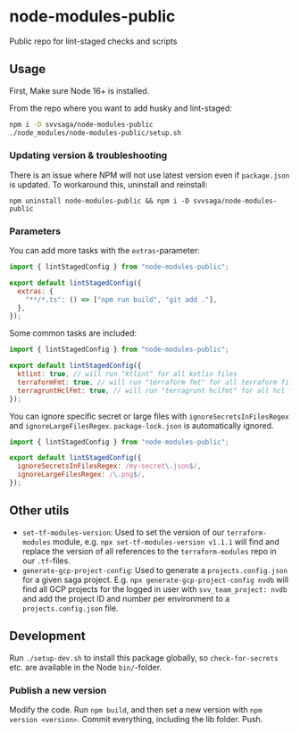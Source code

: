 # node-modules-public

Public repo for lint-staged checks and scripts

## Usage

First, Make sure Node 16+ is installed.

From the repo where you want to add husky and lint-staged:

```bash
npm i -D svvsaga/node-modules-public
./node_modules/node-modules-public/setup.sh
```

### Updating version & troubleshooting

There is an issue where NPM will not use latest version even if `package.json` is updated. To workaround this, uninstall and reinstall:

    npm uninstall node-modules-public && npm i -D svvsaga/node-modules-public

### Parameters

You can add more tasks with the `extras`-parameter:

```javascript
import { lintStagedConfig } from "node-modules-public";

export default lintStagedConfig({
  extras: {
    "**/*.ts": () => ["npm run build", "git add ."],
  },
});
```

Some common tasks are included:

```javascript
import { lintStagedConfig } from "node-modules-public";

export default lintStagedConfig({
  ktlint: true, // will run "ktlint" for all kotlin files
  terraformFmt: true, // will run "terraform fmt" for all terraform files
  terragruntHclFmt: true, // will run "terragrunt hclfmt" for all hcl files
});
```

You can ignore specific secret or large files with `ignoreSecretsInFilesRegex` and `ignoreLargeFilesRegex`. `package-lock.json` is automatically ignored.

```javascript
import { lintStagedConfig } from "node-modules-public";

export default lintStagedConfig({
  ignoreSecretsInFilesRegex: /my-secret\.json$/,
  ignoreLargeFilesRegex: /\.png$/,
});
```

## Other utils

- `set-tf-modules-version`: Used to set the version of our `terraform-modules` module, e.g. `npx set-tf-modules-version v1.1.1` will find and replace the version of all references to the `terraform-modules` repo in our `.tf`-files.
- `generate-gcp-project-config`: Used to generate a `projects.config.json` for a given saga project. E.g. `npx generate-gcp-project-config nvdb` will find all GCP projects for the logged in user with `svv_team_project: nvdb` and add the project ID and number per environment to a `projects.config.json` file.

## Development

Run `./setup-dev.sh` to install this package globally, so `check-for-secrets` etc. are available in the Node `bin/`-folder.

### Publish a new version

Modify the code. Run `npm build`, and then set a new version with `npm version <version>`. Commit everything, including the lib folder. Push.
